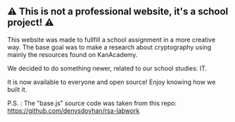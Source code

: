 ## ⚠ This is not a professional website, it's a school project! ⚠

This website was made to fullfill a school assignment in a more creative way. The base goal was to make a research about cryptography using mainly the resources found on KanAcademy.

We decided to do something newer, related to our school studies: IT.

It is now available to everyone and open source! Enjoy knowing how we built it.

P.S. : The "base.js" source code was taken from this repo: https://github.com/denysdovhan/rsa-labwork
